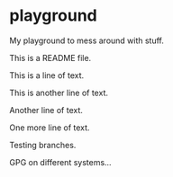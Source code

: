 # playground
My playground to mess around with stuff.

This is a README file.

This is a line of text.

This is another line of text.

Another line of text.

One more line of text.

Testing branches.

GPG on different systems...
